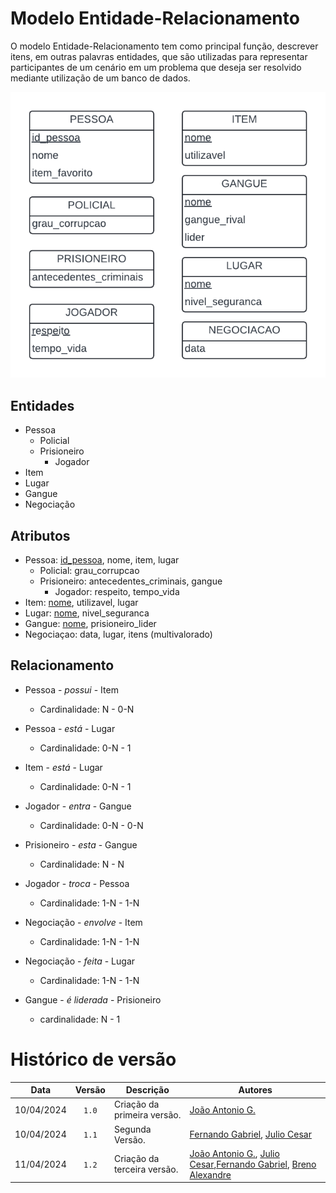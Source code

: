 # Modelo Entidade-Relacionamento

O modelo Entidade-Relacionamento tem como principal função, descrever itens, em outras palavras entidades, que são utilizadas para representar participantes de um cenário em um problema que deseja ser resolvido mediante utilização de um banco de dados.

<div align="center">
<div align="center"><img src= "https://github.com/SBD1/2024.1-Prison-Trading/blob/main/docs/Images/MER.png?raw=true"/></div>
</div>

## Entidades 

- Pessoa
  - Policial
  - Prisioneiro
    - Jogador
- Item
- Lugar
- Gangue
- Negociação

## Atributos

- Pessoa: <ins>id_pessoa</ins>, nome, item, lugar
  - Policial: grau_corrupcao
  - Prisioneiro: antecedentes_criminais, gangue
    - Jogador: respeito, tempo_vida
- Item: <ins>nome</ins>, utilizavel, lugar
- Lugar: <ins>nome</ins>, nivel_seguranca
- Gangue: <ins>nome</ins>, prisioneiro_lider 
- Negociaçao: data, lugar, itens (multivalorado)

## Relacionamento

- Pessoa - *possui* - Item
  - Cardinalidade: N - 0-N

- Pessoa - *está* - Lugar
  - Cardinalidade: 0-N - 1

- Item - *está* - Lugar
  - Cardinalidade: 0-N - 1 

- Jogador - *entra* - Gangue
  - Cardinalidade: 0-N - 0-N

- Prisioneiro - *esta* - Gangue
  - Cardinalidade: N - N  

- Jogador - *troca* - Pessoa
  - Cardinalidade: 1-N - 1-N

- Negociação - *envolve* - Item
  - Cardinalidade: 1-N - 1-N

- Negociação - *feita* - Lugar
  - Cardinalidade: 1-N - 1-N

- Gangue - *é liderada* - Prisioneiro
  - cardinalidade: N - 1    


# Histórico de versão 

| Data | Versão | Descrição | Autores |
|:------:|:--------:|-----------|-------|
| 10/04/2024 | `1.0` | Criação da primeira versão. | [João Antonio G.](https://github.com/joaoseisei)
| 10/04/2024 | `1.1` | Segunda Versão. | [Fernando Gabriel](https://github.com/show-dawn),      [Julio Cesar](https://github.com/julio1099)
| 11/04/2024 | `1.2` | Criação da terceira versão. | [João Antonio G.](https://github.com/joaoseisei),  [Julio Cesar](https://github.com/julio1099),[Fernando Gabriel](https://github.com/show-dawn),         [Breno Alexandre](https://github.com/brenoalexandre0)
